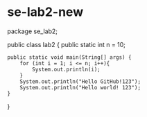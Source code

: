 # se-lab2-new

package se_lab2;


public class lab2 {
	public static int n = 10;
	
	public static void main(String[] args) {
		for (int i = 1; i <= n; i++){
			System.out.println(i);
		}
		System.out.println("Hello GitHub!123");
		System.out.println("Hello world! 123");
	}

}

